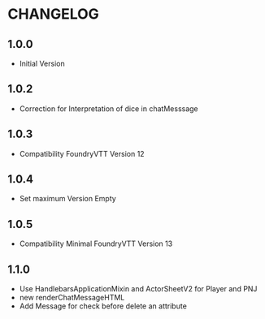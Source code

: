 # CHANGELOG

## 1.0.0
- Initial Version

## 1.0.2
- Correction for Interpretation of dice in chatMesssage

## 1.0.3
- Compatibility FoundryVTT Version 12

## 1.0.4
- Set maximum Version Empty

## 1.0.5
- Compatibility Minimal FoundryVTT Version 13

## 1.1.0
- Use HandlebarsApplicationMixin and ActorSheetV2 for Player and PNJ
- new renderChatMessageHTML
- Add Message for check before delete an attribute
